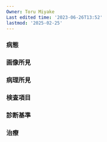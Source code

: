```yaml
---
Owner: Toru Miyake
Last edited time: '2023-06-26T13:52'
lastmod: '2025-02-25'
---
```

  

  

### 病態

  

  

### 画像所見

  

  

### 病理所見

  

  

### 検査項目

  

  

### 診断基準

  

  

### 治療
